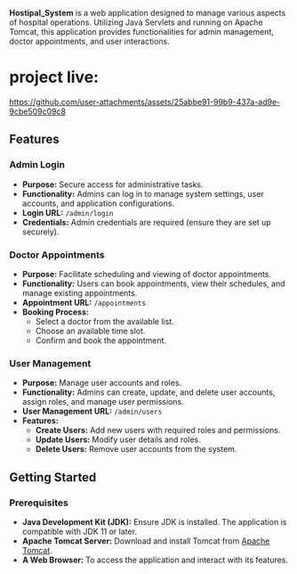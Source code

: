 

**Hostipal_System** is a web application designed to manage various aspects of hospital operations. Utilizing Java Servlets and running on Apache Tomcat, this application provides functionalities for admin management, doctor appointments, and user interactions.
# project live:

https://github.com/user-attachments/assets/25abbe91-99b9-437a-ad9e-9cbe509c09c8


## Features

### Admin Login
- **Purpose:** Secure access for administrative tasks.
- **Functionality:** Admins can log in to manage system settings, user accounts, and application configurations.
- **Login URL:** `/admin/login`
- **Credentials:** Admin credentials are required (ensure they are set up securely).

### Doctor Appointments
- **Purpose:** Facilitate scheduling and viewing of doctor appointments.
- **Functionality:** Users can book appointments, view their schedules, and manage existing appointments.
- **Appointment URL:** `/appointments`
- **Booking Process:**
  - Select a doctor from the available list.
  - Choose an available time slot.
  - Confirm and book the appointment.

### User Management
- **Purpose:** Manage user accounts and roles.
- **Functionality:** Admins can create, update, and delete user accounts, assign roles, and manage user permissions.
- **User Management URL:** `/admin/users`
- **Features:**
  - **Create Users:** Add new users with required roles and permissions.
  - **Update Users:** Modify user details and roles.
  - **Delete Users:** Remove user accounts from the system.

## Getting Started

### Prerequisites

- **Java Development Kit (JDK):** Ensure JDK is installed. The application is compatible with JDK 11 or later.
- **Apache Tomcat Server:** Download and install Tomcat from [Apache Tomcat](https://tomcat.apache.org/).
- **A Web Browser:** To access the application and interact with its features.

